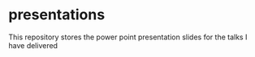 # presentations
This repository stores the power point presentation slides for the talks I have delivered
